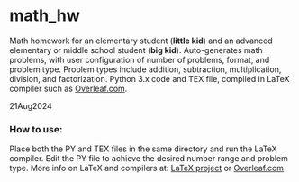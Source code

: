 # math_hw
Math homework for an elementary student (**little kid**) and an advanced elementary or middle school student (**big kid**). Auto-generates math problems, with user configuration of number of problems, format, and problem type. Problem types include addition, subtraction, multiplication, division, and factorization. Python 3.x code and TEX file, compiled in LaTeX compiler such as [Overleaf.com](https://www.overleaf.com/).

21Aug2024

### How to use:
Place both the PY and TEX files in the same directory and run the LaTeX compiler. Edit the PY file to achieve the desired number range and problem type. More info on LaTeX and compilers at: [LaTeX project](https://www.latex-project.org/) or [Overleaf.com](https://www.overleaf.com/learn)
